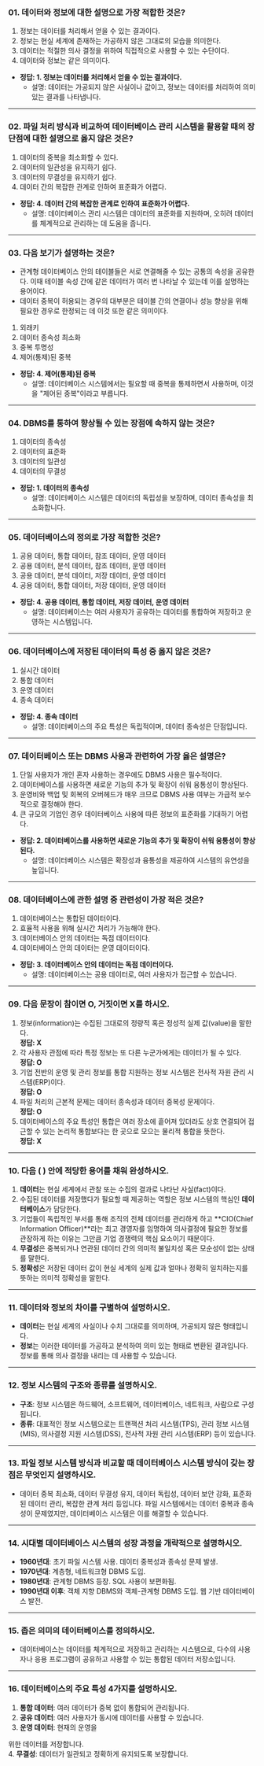 ### **01. 데이터와 정보에 대한 설명으로 가장 적합한 것은?**

1. 정보는 데이터를 처리해서 얻을 수 있는 결과이다.
2. 정보는 현실 세계에 존재하는 가공하지 않은 그대로의 모습을 의미한다.
3. 데이터는 적절한 의사 결정을 위하여 직접적으로 사용할 수 있는 수단이다.
4. 데이터와 정보는 같은 의미이다.

- **정답: 1. 정보는 데이터를 처리해서 얻을 수 있는 결과이다.**
  - 설명: 데이터는 가공되지 않은 사실이나 값이고, 정보는 데이터를 처리하여 의미 있는 결과를 나타냅니다.

---

### **02. 파일 처리 방식과 비교하여 데이터베이스 관리 시스템을 활용할 때의 장단점에 대한 설명으로 옳지 않은 것은?**

1. 데이터의 중복을 최소화할 수 있다.
2. 데이터의 일관성을 유지하기 쉽다.
3. 데이터의 무결성을 유지하기 쉽다.
4. 데이터 간의 복잡한 관계로 인하여 표준화가 어렵다.

- **정답: 4. 데이터 간의 복잡한 관계로 인하여 표준화가 어렵다.**
  - 설명: 데이터베이스 관리 시스템은 데이터의 표준화를 지원하며, 오히려 데이터를 체계적으로 관리하는 데 도움을 줍니다.

---

### **03. 다음 보기가 설명하는 것은?**

- 관계형 데이터베이스 안의 테이블들은 서로 연결해줄 수 있는 공통의 속성을 공유한다. 이때 테이블 속성 간에 같은 데이터가 여러 번 나타날 수 있는데 이를 설명하는 용어이다.
- 데이터 중복이 허용되는 경우의 대부분은 테이블 간의 연결이나 성능 향상을 위해 필요한 경우로 한정되는 데 이것 또한 같은 의미이다.

1. 외래키  
2. 데이터 종속성 최소화  
3. 중복 투명성  
4. 제어(통제)된 중복  

- **정답: 4. 제어(통제)된 중복**
  - 설명: 데이터베이스 시스템에서는 필요할 때 중복을 통제하면서 사용하며, 이것을 "제어된 중복"이라고 부릅니다.

---

### **04. DBMS를 통하여 향상될 수 있는 장점에 속하지 않는 것은?**

1. 데이터의 종속성  
2. 데이터의 표준화  
3. 데이터의 일관성  
4. 데이터의 무결성  

- **정답: 1. 데이터의 종속성**
  - 설명: 데이터베이스 시스템은 데이터의 독립성을 보장하며, 데이터 종속성을 최소화합니다.

---

### **05. 데이터베이스의 정의로 가장 적합한 것은?**

1. 공용 데이터, 통합 데이터, 참조 데이터, 운영 데이터  
2. 공용 데이터, 분석 데이터, 참조 데이터, 운영 데이터  
3. 공용 데이터, 분석 데이터, 저장 데이터, 운영 데이터  
4. 공용 데이터, 통합 데이터, 저장 데이터, 운영 데이터  

- **정답: 4. 공용 데이터, 통합 데이터, 저장 데이터, 운영 데이터**
  - 설명: 데이터베이스는 여러 사용자가 공유하는 데이터를 통합하여 저장하고 운영하는 시스템입니다.

---

### **06. 데이터베이스에 저장된 데이터의 특성 중 옳지 않은 것은?**

1. 실시간 데이터  
2. 통합 데이터  
3. 운영 데이터  
4. 종속 데이터  

- **정답: 4. 종속 데이터**
  - 설명: 데이터베이스의 주요 특성은 독립적이며, 데이터 종속성은 단점입니다.

---

### **07. 데이터베이스 또는 DBMS 사용과 관련하여 가장 옳은 설명은?**

1. 단일 사용자가 개인 혼자 사용하는 경우에도 DBMS 사용은 필수적이다.  
2. 데이터베이스를 사용하면 새로운 기능의 추가 및 확장이 쉬워 융통성이 향상된다.  
3. 운영비와 백업 및 회복의 오버헤드가 매우 크므로 DBMS 사용 여부는 가급적 보수적으로 결정해야 한다.  
4. 큰 규모의 기업인 경우 데이터베이스 사용에 따른 정보의 표준화를 기대하기 어렵다.  

- **정답: 2. 데이터베이스를 사용하면 새로운 기능의 추가 및 확장이 쉬워 융통성이 향상된다.**
  - 설명: 데이터베이스 시스템은 확장성과 융통성을 제공하여 시스템의 유연성을 높입니다.

---

### **08. 데이터베이스에 관한 설명 중 관련성이 가장 적은 것은?**

1. 데이터베이스는 통합된 데이터이다.  
2. 효율적 사용을 위해 실시간 처리가 가능해야 한다.  
3. 데이터베이스 안의 데이터는 독점 데이터이다.  
4. 데이터베이스 안의 데이터는 운영 데이터이다.

- **정답: 3. 데이터베이스 안의 데이터는 독점 데이터이다.**
  - 설명: 데이터베이스는 공용 데이터로, 여러 사용자가 접근할 수 있습니다.

---

### **09. 다음 문장이 참이면 O, 거짓이면 X를 하시오.**

1. 정보(information)는 수집된 그대로의 정량적 혹은 정성적 실제 값(value)을 말한다.  
   **정답: X**  
2. 각 사용자 관점에 따라 특정 정보는 또 다른 누군가에게는 데이터가 될 수 있다.  
   **정답: O**  
3. 기업 전반의 운영 및 관리 정보를 통합 지원하는 정보 시스템은 전사적 자원 관리 시스템(ERP)이다.  
   **정답: O**  
4. 파일 처리의 근본적 문제는 데이터 종속성과 데이터 중복성 문제이다.  
   **정답: O**  
5. 데이터베이스의 주요 특성인 통합은 여러 장소에 흩어져 있더라도 상호 연결되어 접근할 수 있는 논리적 통합보다는 한 곳으로 모으는 물리적 통합을 뜻한다.  
   **정답: X**  

---

### **10. 다음 ( ) 안에 적당한 용어를 채워 완성하시오.**

1. **데이터**는 현실 세계에서 관찰 또는 수집의 결과로 나타난 사실(fact)이다.  
2. 수집된 데이터를 저장했다가 필요할 때 제공하는 역할은 정보 시스템의 핵심인 **데이터베이스**가 담당한다.  
3. 기업들이 독립적인 부서를 통해 조직의 전체 데이터를 관리하게 하고 **CIO(Chief Information Officer)**라는 최고 경영자를 임명하여 의사결정에 필요한 정보를 관장하게 하는 이유는 그만큼 기업 경쟁력의 핵심 요소이기 때문이다.  
4. **무결성**은 중복되거나 연관된 데이터 간의 의미적 불일치성 혹은 모순성이 없는 상태를 말한다.  
5. **정확성**은 저장된 데이터 값이 현실 세계의 실제 값과 얼마나 정확히 일치하는지를 뜻하는 의미적 정확성을 말한다.

---

### **11. 데이터와 정보의 차이를 구별하여 설명하시오.**

- **데이터**는 현실 세계의 사실이나 수치 그대로를 의미하며, 가공되지 않은 형태입니다.  
- **정보**는 이러한 데이터를 가공하고 분석하여 의미 있는 형태로 변환된 결과입니다. 정보를 통해 의사 결정을 내리는 데 사용할 수 있습니다.

---

### **12. 정보 시스템의 구조와 종류를 설명하시오.**

- **구조**: 정보 시스템은 하드웨어, 소프트웨어, 데이터베이스, 네트워크, 사람으로 구성됩니다.  
- **종류**: 대표적인 정보 시스템으로는 트랜잭션 처리 시스템(TPS), 관리 정보 시스템(MIS), 의사결정 지원 시스템(DSS), 전사적 자원 관리 시스템(ERP) 등이 있습니다.

---

### **13. 파일 정보 시스템 방식과 비교할 때 데이터베이스 시스템 방식이 갖는 장점은 무엇인지 설명하시오.**

- 데이터 중복 최소화, 데이터 무결성 유지, 데이터 독립성, 데이터 보안 강화, 표준화된 데이터 관리, 복잡한 관계 처리 등입니다. 파일 시스템에서는 데이터 중복과 종속성이 문제였지만, 데이터베이스 시스템은 이를 해결할 수 있습니다.

---

### **14. 시대별 데이터베이스 시스템의 성장 과정을 개략적으로 설명하시오.**

- **1960년대**: 초기 파일 시스템 사용. 데이터 중복성과 종속성 문제 발생.  
- **1970년대**: 계층형, 네트워크형 DBMS 도입.  
- **1980년대**: 관계형 DBMS 등장. SQL 사용이 보편화됨.  
- **1990년대 이후**: 객체 지향 DBMS와 객체-관계형 DBMS 도입. 웹 기반 데이터베이스 발전.  

---

### **15. 좁은 의미의 데이터베이스를 정의하시오.**

- 데이터베이스는 데이터를 체계적으로 저장하고 관리하는 시스템으로, 다수의 사용자나 응용 프로그램이 공유하고 사용할 수 있는 통합된 데이터 저장소입니다.

---

### **16. 데이터베이스의 주요 특성 4가지를 설명하시오.**

1. **통합 데이터**: 여러 데이터가 중복 없이 통합되어 관리됩니다.  
2. **공유 데이터**: 여러 사용자가 동시에 데이터를 사용할 수 있습니다.  
3. **운영 데이터**: 현재의 운영을

 위한 데이터를 저장합니다.  
4. **무결성**: 데이터가 일관되고 정확하게 유지되도록 보장합니다.
